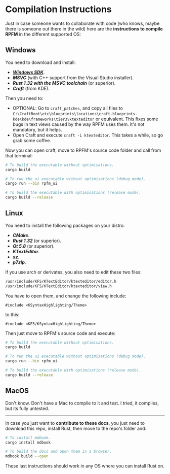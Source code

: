# Compilation Instructions

Just in case someone wants to collaborate with code (who knows, maybe there is someone out there in the wild) here are the **instructions to compile RPFM** in the different supported OS:

## Windows

You need to download and install:
- [***Windows SDK***](https://developer.microsoft.com/en-US/windows/downloads/windows-10-sdk).
- ***MSVC*** (with C++ support from the Visual Studio installer).
- ***Rust 1.32 with the MSVC toolchain*** (or superior).
- ***Craft*** (from KDE).

Then you need to:
- OPTIONAL: Go to `craft_patches`, and copy all files to `C:\CraftRoot\etc\blueprints\locations\craft-blueprints-kde\kde\frameworks\tier3\ktexteditor` or equivalent. This fixes some bugs in text views caused by the way RPFM uses them. It's not mandatory, but it helps.
- Open Craft and execute `craft -i ktexteditor`. This takes a while, so go grab some coffee.

Now you can open craft, move to RPFM's source code folder and call from that terminal:

```bash
# To build the executable without optimisations.
cargo build

# To run the ui executable without optimisations (debug mode).
cargo run --bin rpfm_ui

# To build the executable with optimisations (release mode).
cargo build --release
```

## Linux

You need to install the following packages on your distro:
- ***CMake***.
- ***Rust 1.32*** (or superior).
- ***Qt 5.8*** (or superior).
- ***KTextEditor***.
- ***xz***.
- ***p7zip***.

If you use arch or derivates, you also need to edit these two files:
```bash
/usr/include/KF5/KTextEditor/ktexteditor/editor.h
/usr/include/KF5/KTextEditor/ktexteditor/view.h
```

You have to open them, and change the following include:
```
#include <KSyntaxHighlighting/Theme>
```
to this:
```
#include <KF5/KSyntaxHighlighting/Theme>
```


Then just move to RPFM's source code and execute:
```bash
# To build the executable without optimisations.
cargo build

# To run the ui executable without optimisations (debug mode).
cargo run --bin rpfm_ui

# To build the executable with optimisations (release mode).
cargo build --release
```

## MacOS

Don't know. Don't have a Mac to compile to it and test. I tried, it compiles, but its fully untested.

--------------------------------------

In case you just want to **contribute to these docs**, you just need to download this repo, install Rust, then move to the repo's folder and:

```bash
# To install mdbook.
cargo install mdbook

# To build the docs and open them in a browser.
mdbook build --open
```

These last instructions should work in any OS where you can install Rust on.
